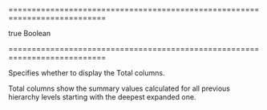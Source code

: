 ===========================================================================
<!--default-->true<!--/default-->
<!--type-->Boolean<!--/type-->
===========================================================================

<!--shortDescription-->
Specifies whether to display the Total columns.
<!--/shortDescription-->

<!--fullDescription-->
Total columns show the summary values calculated for all previous hierarchy levels starting with the deepest expanded one.
<!--/fullDescription-->